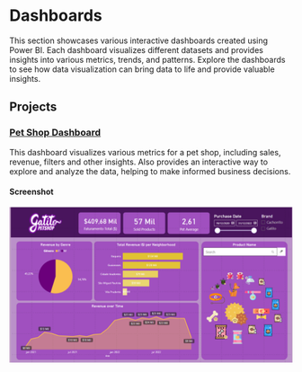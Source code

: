 # Dashboards

This section showcases various interactive dashboards created using Power BI. Each dashboard visualizes different datasets and provides insights into various metrics, trends, and patterns. Explore the dashboards to see how data visualization can bring data to life and provide valuable insights.

## Projects

### [Pet Shop Dashboard](petshop)

This dashboard visualizes various metrics for a pet shop, including sales, revenue, filters and other insights. Also provides an interactive way to explore and analyze the data, helping to make informed business decisions.

#### Screenshot
![Pet Shop](petshop/petshop.png)
